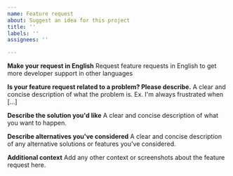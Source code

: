 ```yaml
---
name: Feature request
about: Suggest an idea for this project
title: ''
labels: ''
assignees: ''

---
```


**Make your request in English**
Request feature requests in English to get more developer support in other languages


**Is your feature request related to a problem? Please describe.**
A clear and concise description of what the problem is. Ex. I'm always frustrated when [...]

**Describe the solution you'd like**
A clear and concise description of what you want to happen.

**Describe alternatives you've considered**
A clear and concise description of any alternative solutions or features you've considered.

**Additional context**
Add any other context or screenshots about the feature request here.
